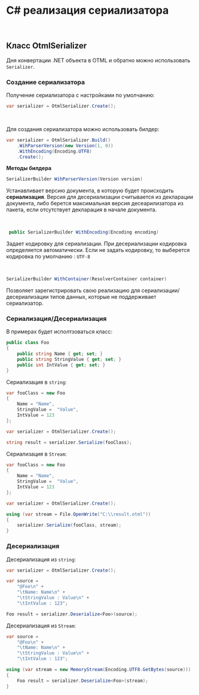 

# C# реализация сериализатора

<br/>

## Класс OtmlSerializer

Дня конвертации .NET объекта в OTML и обратно можно использовать `Serializer`.

### Создание сериализатора

Получение сериализатора с настройками по умолчанию:
```c#
var serializer = OtmlSerializer.Create();
```
<br/>

Для создания сериализатора можно использовать билдер:
```c#
var serializer = OtmlSerializer.Build()
	.WihParserVersion(new Version(1, 0))
	.WithEncoding(Encoding.UTF8)
	.Create();
```

**Методы билдера**

```c#
SerializerBuilder WihParserVersion(Version version)
```
Устанавливает версию документа, в которую будет происходить **сериализация**.
Версия для десериализации  считывается из декларации документа, либо берется максимальная версия десеарилизатора из пакета, если отсутствует декларация в начале документа.

<br/>

```c#
 public SerializerBuilder WithEncoding(Encoding encoding)
```
Задает кодировку для сериализации.  При десериализации кодировка определяется автоматически.
Если не задать кодировку, то выберется кодировка по умолчанию : `UTF-8`

<br/>

```c#
SerializerBuilder WithContainer(ResolverContainer container)
```
Позволяет зарегистрировать свою реализацию для сериализации/десериализации типов данных, которые не поддерживает сериализатор. 


### Сериализация/Десериализация

В примерах будет исполтзоваться класс:

```c#
public class Foo
{
	public string Name { get; set; }
	public string StringValue { get; set; }
	public int IntValue { get; set; }
}
```

Сериализация в `string`:

```c#
var fooClass = new Foo
{
	Name = "Name",
	StringValue =  "Value",
	IntValue = 123
};

var serializer = OtmlSerializer.Create();

string result = serializer.Serialize(fooClass);
```

Сериализация в `Stream`:

```c#
var fooClass = new Foo
{
	Name = "Name",
	StringValue =  "Value",
	IntValue = 123
};

var serializer = OtmlSerializer.Create();

using (var stream = File.OpenWrite("C:\\result.otml"))
{
	serializer.Serialize(fooClass, stream);
}
```

### Десериализация

Десериализация из `string`:

```c#
var serializer = OtmlSerializer.Create();

var source =
	"@Foo\n" +
	"\tName: Name\n" +
	"\tStringValue : Value\n" +
	"\tIntValue : 123";

Foo result = serializer.Deserialize<Foo>(source);
```

Десериализация из `Stream`:

```c#
var source =
	"@Foo\n" +
	"\tName: Name\n" +
	"\tStringValue : Value\n" +
	"\tIntValue : 123";

using (var stream = new MemoryStream(Encoding.UTF8.GetBytes(source)))
{
	Foo result = serializer.Deserialize<Foo>(stream);
}
```